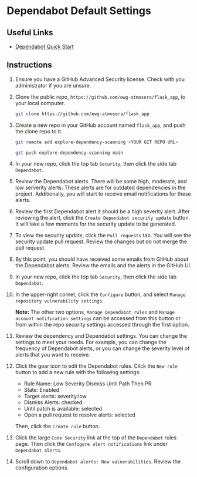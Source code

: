 # Dependabot Default Settings

## Useful Links

- [Dependabot Quick Start](https://docs.github.com/en/code-security/getting-started/dependabot-quickstart-guide)

## Instructions

1. Ensure you have a GitHub Advanced Security license. Check with you administrator if you are unsure.

1. Clone the public repo, `https://github.com/ewg-atmosera/flask_app`, to your local computer.

    ```sh
    git clone https://github.com/ewg-atmosera/flask_app
    ```

1. Create a new repo in your GitHub account named `flask_app`, and push the clone repo to it.

    ```sh
    git remote add explore-dependency-scanning <YOUR GIT REPO URL>
    ```

    ```sh
    git push explore-dependency-scanning main
    ```

1. In your new repo, click the top tab `Security`, then click the side tab `Dependabot`.

1. Review the Dependabot alerts. There will be some high, moderate, and low serverity alerts. These alerts are for outdated dependencies in the project. Additionally, you will start to receive email notifications for these alerts.

1. Review the first Dependabot alert it should be a high severity alert. After reviewing the alert, click the `Create Dependabot security update` button. It will take a few moments for the security update to be generated.

1. To view the security update, click the `Pull requests` tab. You will see the security update pull request. Review the changes but do not merge the pull request.

1. By this point, you should have received some emails from GitHub about the Dependabot alerts. Review the emails and the alerts in the GitHub UI.

1. In your new repo, click the top tab `Security`, then click the side tab `Dependabot`.

1. In the upper-right corner, click the `Configure` button, and select `Manage repository vulnerability settings`.

    **Note:** The other two options, `Manage Dependabot rules` and `Manage account notification settings` can be accessed from this button or from within the repo security settings accessed through the first option.

1. Review the dependency and Dependabot settings. You can change the settings to meet your needs. For example, you can change the frequency of Dependabot alerts, or you can change the severity level of alerts that you want to receive.

1. Click the gear icon to edit the Dependabot rules. Click the `New rule` button to add a new rule with the following settings:

    - Rule Name: Low Severity Dismiss Until Path Then PR 
    - State: Enabled
    - Target alerts: severity:low
    - Dismiss Alerts: checked
    - Until patch is available: selected
    - Open a pull request to resolve alerts: selected

    Then, click the `Create rule` button.

1. Click the large `Code Security` link at the top of the `Dependabot` rules page. Then click the `Configure alert notifications` link under `Dependabot alerts`.

1. Scroll down to `Dependabot alerts: New vulnerabilities`. Review the configuration options.